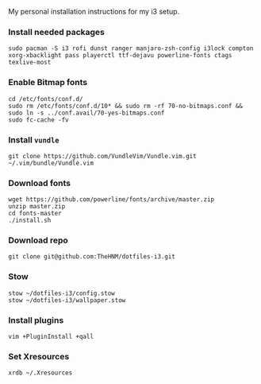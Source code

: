 My personal installation instructions for my i3 setup.

### Install needed packages
```
sudo pacman -S i3 rofi dunst ranger manjaro-zsh-config i3lock compton xorg-xbacklight pass playerctl ttf-dejavu powerline-fonts ctags texlive-most
```

### Enable Bitmap fonts
```
cd /etc/fonts/conf.d/
sudo rm /etc/fonts/conf.d/10* && sudo rm -rf 70-no-bitmaps.conf && sudo ln -s ../conf.avail/70-yes-bitmaps.conf
sudo fc-cache -fv
```

### Install `vundle`
```
git clone https://github.com/VundleVim/Vundle.vim.git ~/.vim/bundle/Vundle.vim
```

### Download fonts
```
wget https://github.com/powerline/fonts/archive/master.zip
unzip master.zip
cd fonts-master
./install.sh
```

### Download repo
```
git clone git@github.com:TheHNM/dotfiles-i3.git
```

### Stow
```
stow ~/dotfiles-i3/config.stow
stow ~/dotfiles-i3/wallpaper.stow
```

### Install plugins
```
vim +PluginInstall +qall
```

### Set Xresources
```
xrdb ~/.Xresources
```
